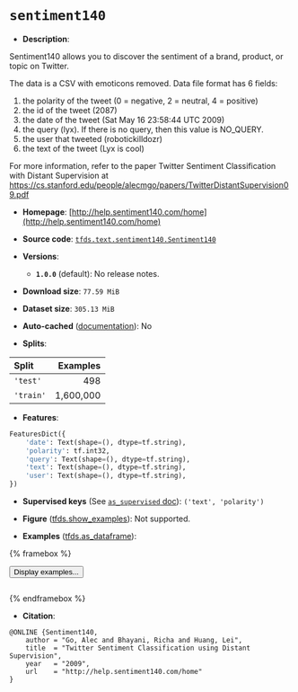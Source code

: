 <div itemscope itemtype="http://schema.org/Dataset">
  <div itemscope itemprop="includedInDataCatalog" itemtype="http://schema.org/DataCatalog">
    <meta itemprop="name" content="TensorFlow Datasets" />
  </div>
  <meta itemprop="name" content="sentiment140" />
  <meta itemprop="description" content="Sentiment140 allows you to discover the sentiment of a brand, product, or topic on Twitter.&#10;&#10;The data is a CSV with emoticons removed. Data file format has 6 fields:&#10;&#10;0. the polarity of the tweet (0 = negative, 2 = neutral, 4 = positive)&#10;1. the id of the tweet (2087)&#10;2. the date of the tweet (Sat May 16 23:58:44 UTC 2009)&#10;3. the query (lyx). If there is no query, then this value is NO_QUERY.&#10;4. the user that tweeted (robotickilldozr)&#10;5. the text of the tweet (Lyx is cool)&#10;&#10;For more information, refer to the paper&#10;Twitter Sentiment Classification with Distant Supervision at&#10;https://cs.stanford.edu/people/alecmgo/papers/TwitterDistantSupervision09.pdf&#10;&#10;To use this dataset:&#10;&#10;```python&#10;import tensorflow_datasets as tfds&#10;&#10;ds = tfds.load(&#x27;sentiment140&#x27;, split=&#x27;train&#x27;)&#10;for ex in ds.take(4):&#10;  print(ex)&#10;```&#10;&#10;See [the guide](https://www.tensorflow.org/datasets/overview) for more&#10;informations on [tensorflow_datasets](https://www.tensorflow.org/datasets).&#10;&#10;" />
  <meta itemprop="url" content="https://www.tensorflow.org/datasets/catalog/sentiment140" />
  <meta itemprop="sameAs" content="http://help.sentiment140.com/home" />
  <meta itemprop="citation" content="@ONLINE {Sentiment140,&#10;    author = &quot;Go, Alec and Bhayani, Richa and Huang, Lei&quot;,&#10;    title  = &quot;Twitter Sentiment Classification using Distant Supervision&quot;,&#10;    year   = &quot;2009&quot;,&#10;    url    = &quot;http://help.sentiment140.com/home&quot;&#10;}" />
</div>

# `sentiment140`


*   **Description**:

Sentiment140 allows you to discover the sentiment of a brand, product, or topic
on Twitter.

The data is a CSV with emoticons removed. Data file format has 6 fields:

1.  the polarity of the tweet (0 = negative, 2 = neutral, 4 = positive)
2.  the id of the tweet (2087)
3.  the date of the tweet (Sat May 16 23:58:44 UTC 2009)
4.  the query (lyx). If there is no query, then this value is NO_QUERY.
5.  the user that tweeted (robotickilldozr)
6.  the text of the tweet (Lyx is cool)

For more information, refer to the paper Twitter Sentiment Classification with
Distant Supervision at
https://cs.stanford.edu/people/alecmgo/papers/TwitterDistantSupervision09.pdf

*   **Homepage**:
    [http://help.sentiment140.com/home](http://help.sentiment140.com/home)

*   **Source code**:
    [`tfds.text.sentiment140.Sentiment140`](https://github.com/tensorflow/datasets/tree/master/tensorflow_datasets/text/sentiment140/sentiment140.py)

*   **Versions**:

    *   **`1.0.0`** (default): No release notes.

*   **Download size**: `77.59 MiB`

*   **Dataset size**: `305.13 MiB`

*   **Auto-cached**
    ([documentation](https://www.tensorflow.org/datasets/performances#auto-caching)):
    No

*   **Splits**:

Split     | Examples
:-------- | --------:
`'test'`  | 498
`'train'` | 1,600,000

*   **Features**:

```python
FeaturesDict({
    'date': Text(shape=(), dtype=tf.string),
    'polarity': tf.int32,
    'query': Text(shape=(), dtype=tf.string),
    'text': Text(shape=(), dtype=tf.string),
    'user': Text(shape=(), dtype=tf.string),
})
```

*   **Supervised keys** (See
    [`as_supervised` doc](https://www.tensorflow.org/datasets/api_docs/python/tfds/load#args)):
    `('text', 'polarity')`

*   **Figure**
    ([tfds.show_examples](https://www.tensorflow.org/datasets/api_docs/python/tfds/visualization/show_examples)):
    Not supported.

*   **Examples**
    ([tfds.as_dataframe](https://www.tensorflow.org/datasets/api_docs/python/tfds/as_dataframe)):

<!-- mdformat off(HTML should not be auto-formatted) -->

{% framebox %}

<button id="displaydataframe">Display examples...</button>
<div id="dataframecontent" style="overflow-x:auto"></div>
<script src="https://www.gstatic.com/external_hosted/jquery2.min.js"></script>
<script>
var url = "https://storage.googleapis.com/tfds-data/visualization/dataframe/sentiment140-1.0.0.html";
$(document).ready(() => {
  $("#displaydataframe").click((event) => {
    // Disable the button after clicking (dataframe loaded only once).
    $("#displaydataframe").prop("disabled", true);

    // Pre-fetch and display the content
    $.get(url, (data) => {
      $("#dataframecontent").html(data);
    }).fail(() => {
      $("#dataframecontent").html(
        'Error loading examples. If the error persist, please open '
        + 'a new issue.'
      );
    });
  });
});
</script>

{% endframebox %}

<!-- mdformat on -->

*   **Citation**:

```
@ONLINE {Sentiment140,
    author = "Go, Alec and Bhayani, Richa and Huang, Lei",
    title  = "Twitter Sentiment Classification using Distant Supervision",
    year   = "2009",
    url    = "http://help.sentiment140.com/home"
}
```
